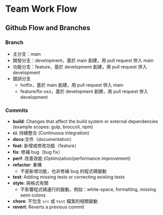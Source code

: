 # Team Work Flow

## Github Flow and Branches

### Branch

- 主分支：main
- 開發分支：development，基於 main 創建，用 pull request 併入 main
- 功能分支：feature，基於 development 創建，用 pull request 併入 development
- 錯誤分支
  - hotfix，基於 main 創建，用 pull request 併入 main
  - feature/fix-xxx，基於 development 創建，用 pull request 併入 development

### Commits

- **build**: Changes that affect the build system or external dependencies (example scopes: gulp, broccoli, npm)
- **ci**: 持續整合 (Continuous integration)
- **docs**:文件（documentation）
- **feat**: 新增或修改功能（feature）
- **fix**: 修補 bug（bug fix）
- **perf**: 改善效能 (Optimization/performance improvement)
- **refactor**: 重構
  - 不是新增功能，也非修補 bug 的程式碼變動
- **test**: Adding missing tests or correcting existing tests
- **style**: 與格式有關
  - 不影響程式碼運行的變動，例如：white-space, formatting, missing semi colons
- **chore**: 不包含 `src` 或 `test` 檔案的相關變動
- **revert**: Reverts a previous commit
